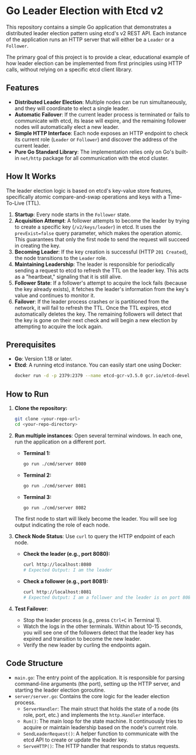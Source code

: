 # Go Leader Election with Etcd v2

This repository contains a simple Go application that demonstrates a distributed leader election pattern using etcd's v2 REST API. Each instance of the application runs an HTTP server that will either be a `Leader` or a `Follower`.

The primary goal of this project is to provide a clear, educational example of how leader election can be implemented from first principles using HTTP calls, without relying on a specific etcd client library.


## Features

- **Distributed Leader Election**: Multiple nodes can be run simultaneously, and they will coordinate to elect a single leader.
- **Automatic Failover**: If the current leader process is terminated or fails to communicate with etcd, its lease will expire, and the remaining follower nodes will automatically elect a new leader.
- **Simple HTTP Interface**: Each node exposes an HTTP endpoint to check its current role (`Leader` or `Follower`) and discover the address of the current leader.
- **Pure Go Standard Library**: The implementation relies only on Go's built-in `net/http` package for all communication with the etcd cluster.

## How It Works

The leader election logic is based on etcd's key-value store features, specifically atomic compare-and-swap operations and keys with a Time-To-Live (TTL).

1.  **Startup**: Every node starts in the `Follower` state.
2.  **Acquisition Attempt**: A follower attempts to become the leader by trying to create a specific key (`/v2/keys/leader`) in etcd. It uses the `prevExist=false` query parameter, which makes the operation atomic. This guarantees that only the first node to send the request will succeed in creating the key.
3.  **Becoming Leader**: If the key creation is successful (HTTP `201 Created`), the node transitions to the `Leader` role.
4.  **Maintaining Leadership**: The leader is responsible for periodically sending a request to etcd to refresh the TTL on the leader key. This acts as a "heartbeat," signaling that it is still alive.
5.  **Follower State**: If a follower's attempt to acquire the lock fails (because the key already exists), it fetches the leader's information from the key's value and continues to monitor it.
6.  **Failover**: If the leader process crashes or is partitioned from the network, it will fail to refresh the TTL. Once the TTL expires, etcd automatically deletes the key. The remaining followers will detect that the key is gone on their next check and will begin a new election by attempting to acquire the lock again.


## Prerequisites

- **Go**: Version 1.18 or later.
- **Etcd**: A running etcd instance. You can easily start one using Docker:
  ```sh
  docker run -d -p 2379:2379 --name etcd-gcr-v3.5.0 gcr.io/etcd-development/etcd:v3.5.0 /usr/local/bin/etcd --advertise-client-urls [http://0.0.0.0:2379](http://0.0.0.0:2379) --listen-client-urls [http://0.0.0.0:2379](http://0.0.0.0:2379)
  ```

## How to Run

1.  **Clone the repository:**
    ```sh
    git clone <your-repo-url>
    cd <your-repo-directory>
    ```

2.  **Run multiple instances**: Open several terminal windows. In each one, run the application on a different port.

    * **Terminal 1:**
        ```sh
        go run ./cmd/server 8080
        ```
    * **Terminal 2:**
        ```sh
        go run ./cmd/server 8081
        ```
    * **Terminal 3:**
        ```sh
        go run ./cmd/server 8082
        ```

    The first node to start will likely become the leader. You will see log output indicating the role of each node.

3.  **Check Node Status**: Use `curl` to query the HTTP endpoint of each node.

    * **Check the leader (e.g., port 8080):**
        ```sh
        curl http://localhost:8080
        # Expected Output: I am the leader
        ```

    * **Check a follower (e.g., port 8081):**
        ```sh
        curl http://localhost:8081
        # Expected Output: I am a follower and the leader is on port 8080
        ```

4.  **Test Failover**:
    - Stop the leader process (e.g., press `Ctrl+C` in Terminal 1).
    - Watch the logs in the other terminals. Within about 10-15 seconds, you will see one of the followers detect that the leader key has expired and transition to become the new leader.
    - Verify the new leader by curling the endpoints again.

## Code Structure

-   `main.go`: The entry point of the application. It is responsible for parsing command-line arguments (the port), setting up the HTTP server, and starting the leader election goroutine.
-   `server/server.go`: Contains the core logic for the leader election process.
    -   `ServerHandler`: The main struct that holds the state of a node (its role, port, etc.) and implements the `http.Handler` interface.
    -   `Run()`: The main loop for the state machine. It continuously tries to acquire or maintain leadership based on the node's current role.
    -   `SendLeaderRequest()`: A helper function to communicate with the etcd API to create or update the leader key.
    -   `ServeHTTP()`: The HTTP handler that responds to status requests.

